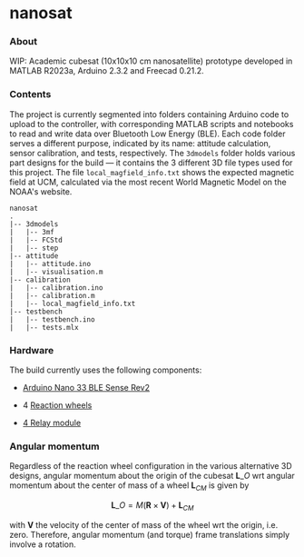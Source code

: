 # nanosat

### About

WIP: Academic cubesat (10x10x10 cm nanosatellite) prototype developed in 
MATLAB R2023a, Arduino 2.3.2 and Freecad 0.21.2. 

### Contents 

The project is currently segmented into folders containing Arduino code 
to upload to the controller, with corresponding MATLAB scripts and
notebooks to read and write data over Bluetooth Low Energy (BLE). 
Each code folder serves a different purpose, indicated by its name: 
attitude calculation, sensor calibration, and tests, respectively.
The `3dmodels` folder holds various part designs for the build &mdash; it 
contains the 3 different 3D file types used for this project. The file
`local_magfield_info.txt` shows the expected magnetic field at UCM,
calculated via the most recent World Magnetic Model on the NOAA's website.

```
nanosat
.
|-- 3dmodels
|   |-- 3mf
|   |-- FCStd
|   |-- step
|-- attitude
|   |-- attitude.ino
|   |-- visualisation.m
|-- calibration
|   |-- calibration.ino
|   |-- calibration.m
|   |-- local_magfield_info.txt
|-- testbench
|   |-- testbench.ino
|   |-- tests.mlx
```

### Hardware

The build currently uses the following components:

- [Arduino Nano 33 BLE Sense Rev2](https://store.arduino.cc/products/nano-33-ble-sense-rev2)

- 4 [Reaction wheels](https://es.aliexpress.com/item/1005005682355638.html?gatewayAdapt=glo2esp&spm=a2g0o.detail.1000023.14.f15aYEvVYEvV8o)

- [4 Relay module](https://es.aliexpress.com/item/1005006443560787.html?src=google&src=google&albch=shopping&acnt=439-079-4345&slnk=&plac=&mtctp=&albbt=Google_7_shopping&albagn=888888&isSmbAutoCall=false&needSmbHouyi=false&albcp=20330803848&albag=&trgt=&crea=es1005006443560787&netw=x&device=c&albpg=&albpd=es1005006443560787&gad_source=1&gclid=Cj0KCQjw-_mvBhDwARIsAA-Q0Q4jt1mqDZ-ns49du_rpRCJMhZ6nOClKpy0BLpKndKt_u7CcyzLZHzQaAkXVEALw_wcB&gclsrc=aw.ds&aff_fcid=966278ec26a04f0ba5fd8a4bbe7d0c42-1711192004105-07945-UneMJZVf&aff_fsk=UneMJZVf&aff_platform=aaf&sk=UneMJZVf&aff_trace_key=966278ec26a04f0ba5fd8a4bbe7d0c42-1711192004105-07945-UneMJZVf&terminal_id=f6a8778fa8284d399845e3fafceaea2d&afSmartRedirect=y)

### Angular momentum

Regardless of the reaction wheel configuration in the various alternative
3D designs, angular momentum about the origin of the cubesat $\mathbf{L}\_O$
wrt angular momentum about the center of mass of a wheel $\mathbf{L}_{CM}$ 
is given by

$$
\mathbf{L}\_O = M(\mathbf{R}\times \mathbf{V}) + \mathbf{L}_{CM}
$$

with $\mathbf{V}$ the velocity of the center of mass of the wheel wrt the 
origin, i.e. zero. Therefore, angular momentum (and torque) frame 
translations simply involve a rotation.
